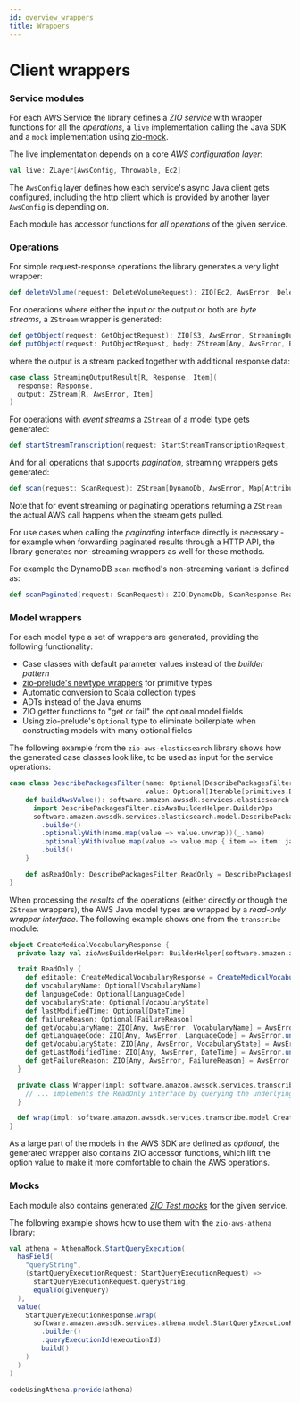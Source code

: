 ```yaml
---
id: overview_wrappers
title: Wrappers
---
```


# Client wrappers

### Service modules
For each AWS Service the library defines a _ZIO service_ with wrapper functions for all the _operations_, a `live` 
implementation calling the Java SDK and a `mock` implementation using [zio-mock](https://github.com/zio/zio-mock).

The live implementation depends on a core _AWS configuration layer_:

```scala
val live: ZLayer[AwsConfig, Throwable, Ec2]
``` 

The `AwsConfig` layer defines how each service's async Java client gets configured, including the http client which is
provided by another layer `AwsConfig` is depending on.

Each module has accessor functions for _all operations_ of the given service.

### Operations

For simple request-response operations the library generates a very light wrapper:

```scala
def deleteVolume(request: DeleteVolumeRequest): ZIO[Ec2, AwsError, DeleteVolumeResponse.ReadOnly]
```

For operations where either the input or the output or both are _byte streams_, a `ZStream` wrapper is generated:

```scala
def getObject(request: GetObjectRequest): ZIO[S3, AwsError, StreamingOutputResult[Any, GetObjectResponse.ReadOnly, Byte]]
def putObject(request: PutObjectRequest, body: ZStream[Any, AwsError, Byte]): ZIO[S3, AwsError, PutObjectResponse.ReadOnly]
```

where the output is a stream packed together with additional response data:

```scala
case class StreamingOutputResult[R, Response, Item](
  response: Response,
  output: ZStream[R, AwsError, Item]
)
```

For operations with _event streams_ a `ZStream` of a model type gets generated:

```scala
def startStreamTranscription(request: StartStreamTranscriptionRequest, input: ZStream[Any, AwsError, AudioStream]): ZStream[TranscribeStreaming, AwsError, TranscriptEvent.ReadOnly]
```

And for all operations that supports _pagination_, streaming wrappers gets generated:

```scala
def scan(request: ScanRequest): ZStream[DynamoDb, AwsError, Map[AttributeName, AttributeValue.ReadOnly]]
```

Note that for event streaming or paginating operations returning a `ZStream` the actual AWS call happens when the stream gets pulled.

For use cases when calling the _paginating_ interface directly is necessary - for example when forwarding paginated results through a HTTP API, the library generates non-streaming wrappers as well for these methods.

For example the DynamoDB `scan` method's non-streaming variant is defined as:

```scala
def scanPaginated(request: ScanRequest): ZIO[DynamoDb, ScanResponse.ReadOnly]
```

### Model wrappers
For each model type a set of wrappers are generated, providing the following functionality:

- Case classes with default parameter values instead of the _builder pattern_
- [zio-prelude's newtype wrappers](https://zio.github.io/zio-prelude/docs/newtypes/) for primitive types
- Automatic conversion to Scala collection types
- ADTs instead of the Java enums 
- ZIO getter functions to "get or fail" the optional model fields
- Using zio-prelude's `Optional` type to eliminate boilerplate when constructing models with many optional fields

The following example from the `zio-aws-elasticsearch` library shows how the generated case classes look like, to be used as input for the service operations:

```scala
case class DescribePackagesFilter(name: Optional[DescribePackagesFilterName] = Optional.Absent, 
                                  value: Optional[Iterable[primitives.DescribePackagesFilterValue]] = Optional.Absent) {
    def buildAwsValue(): software.amazon.awssdk.services.elasticsearch.model.DescribePackagesFilter = {
      import DescribePackagesFilter.zioAwsBuilderHelper.BuilderOps
      software.amazon.awssdk.services.elasticsearch.model.DescribePackagesFilter
        .builder()
        .optionallyWith(name.map(value => value.unwrap))(_.name)
        .optionallyWith(value.map(value => value.map { item => item: java.lang.String }.asJava))(_.value)
        .build()
    }

    def asReadOnly: DescribePackagesFilter.ReadOnly = DescribePackagesFilter.wrap(buildAwsValue())
}
```

When processing the _results_ of the operations (either directly or though the `ZStream` wrappers), the AWS Java model types are wrapped
by a _read-only wrapper interface_. The following example shows one from the `transcribe` module:

```scala
object CreateMedicalVocabularyResponse {
  private lazy val zioAwsBuilderHelper: BuilderHelper[software.amazon.awssdk.services.transcribe.model.CreateMedicalVocabularyResponse] = BuilderHelper.apply

  trait ReadOnly {
    def editable: CreateMedicalVocabularyResponse = CreateMedicalVocabularyResponse(vocabularyNameValue.map(value => value), languageCodeValue.map(value => value), vocabularyStateValue.map(value => value), lastModifiedTimeValue.map(value => value), failureReasonValue.map(value => value))
    def vocabularyName: Optional[VocabularyName]
    def languageCode: Optional[LanguageCode]
    def vocabularyState: Optional[VocabularyState]
    def lastModifiedTime: Optional[DateTime]
    def failureReason: Optional[FailureReason]
    def getVocabularyName: ZIO[Any, AwsError, VocabularyName] = AwsError.unwrapOptionField("vocabularyName", vocabularyNameValue)
    def getLanguageCode: ZIO[Any, AwsError, LanguageCode] = AwsError.unwrapOptionField("languageCode", languageCodeValue)
    def getVocabularyState: ZIO[Any, AwsError, VocabularyState] = AwsError.unwrapOptionField("vocabularyState", vocabularyStateValue)
    def getLastModifiedTime: ZIO[Any, AwsError, DateTime] = AwsError.unwrapOptionField("lastModifiedTime", lastModifiedTimeValue)
    def getFailureReason: ZIO[Any, AwsError, FailureReason] = AwsError.unwrapOptionField("failureReason", failureReasonValue)
  }

  private class Wrapper(impl: software.amazon.awssdk.services.transcribe.model.CreateMedicalVocabularyResponse) extends CreateMedicalVocabularyResponse.ReadOnly {
    // ... implements the ReadOnly interface by querying the underlying Java object
  }

  def wrap(impl: software.amazon.awssdk.services.transcribe.model.CreateMedicalVocabularyResponse): ReadOnly = new Wrapper(impl)
}
```

As a large part of the models in the AWS SDK are defined as _optional_, the generated wrapper also contains ZIO accessor functions,
which lift the option value to make it more comfortable to chain the AWS operations.

### Mocks
Each module also contains generated [_ZIO Test mocks_](https://github.com/zio/zio-mock) for the given service.

The following example shows how to use them with the `zio-aws-athena` library:

```scala
val athena = AthenaMock.StartQueryExecution(
  hasField(
    "queryString",
    (startQueryExecutionRequest: StartQueryExecutionRequest) =>
      startQueryExecutionRequest.queryString,
      equalTo(givenQuery)
  ),
  value(
    StartQueryExecutionResponse.wrap(
      software.amazon.awssdk.services.athena.model.StartQueryExecutionResponse
        .builder()
        .queryExecutionId(executionId)
        build()
    )
  )
)

codeUsingAthena.provide(athena)
```
